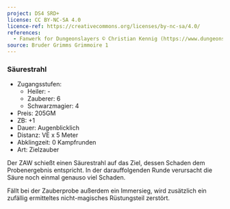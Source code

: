 ```yaml
---
project: DS4 SRD+
license: CC BY-NC-SA 4.0
licence-ref: https://creativecommons.org/licenses/by-nc-sa/4.0/
references: 
  - Fanwerk for Dungeonslayers © Christian Kennig (https://www.dungeonslayers.net/)
source: Bruder Grimms Grimmoire 1
---
```


### Säurestrahl

- Zugangsstufen:
  - Heiler: -
  - Zauberer: 6
  - Schwarzmagier: 4
- Preis: 205GM
- ZB: +1
- Dauer: Augenblicklich
- Distanz: VE x 5 Meter
- Abklingzeit: 0 Kampfrunden
- Art: Zielzauber

Der ZAW schießt einen Säurestrahl auf das Ziel, dessen Schaden dem Probenergebnis entspricht. In der darauffolgenden Runde verursacht die Säure noch einmal genauso viel Schaden.

Fällt bei der Zauberprobe außerdem ein Immersieg, wird zusätzlich ein zufällig ermitteltes nicht-magisches Rüstungsteil zerstört.


